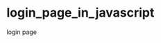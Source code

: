 # login_page_in_javascript
login page 
<!DOCTYPE html>
<html lang="en">
<head>
    <meta charset="UTF-8">
    <meta name="viewport" content="width=device-width, initial-scale=1.0">
    <title>Facebook</title>
    <style>
        .a{ 
            
            
            width: 100%;
            height: 500px;
            background-color: #F2F4F7;
        }
        .b{
            width: 100%;
            height: 400px;
            background-color: white;
            
        }
        .aa{
            
            width: 400px;
            height: 400px;
            background-color: white;
        }
        .ab{
            width: 400px;
            height: 100px;
            background-color: #F2F4F7;
        }
    </style>
</head>
<body>
    <div class="a">
        <center>
        <div class="aa"><center>
           <div class="ab"> <h1 style="font-style: italic; color: #166FE5; font-size:52px;">Facebook</h1></div>
            <h5>Log in to Facebook</h5></center>
            <center>
            <input type="email" id="email" style="width: 300px; height: 40px; margin-top: 30px;" >
            <input type="password" id="password" style="width: 300px; height: 40px; margin-top: 30px;" >
                <button  onclick="login()" type="Login" style="width: 300px; height: 40px; background-color: #166FE5;  margin-top: 30px;">Login</button>
        </center></center>
        </div>

    </div>
    <div class="b"><center><p>Lorem ipsum dolor sit amet consectetur adipisicing elit. Similique autem esse veritatis, facere quibusdam laboriosam temporibus nisi in ex culpa?<br>Lorem ipsum dolor sit amet consectetur adipisicing elit. Molestiae ratione quod cum deleniti distinctio </p></center></div>
</body>
</html>
<script>
    let login = () =>{
        let emailvalue = document.getElementById("email").value
        let passwordvalue = document.getElementById("password").value

        if(emailvalue=="a@gmail.com"&& passwordvalue=="12345"){
            window.location.assign("https://www.youtube.com/")
        }

        else if(emailvalue=="" && passwordvalue=="12345"){
                alert("enter email")
            }
            
            else if(emailvalue=="" && passwordvalue==""){
                alert("enter data")
            }
            else if(emailvalue!="a@gmail.com" && passwordvalue=="12345"){
                alert("invalid email")
            }
            else if(emailvalue=="a@gmail.com" && passwordvalue!="12345"){
                alert("invalid password")
            }
            else{
                alert("invalid data")
            }
    };

    
</script>
